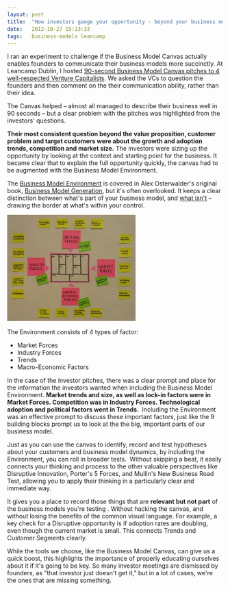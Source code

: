 ```yaml
---
layout: post
title:  "How investors gauge your opportunity - beyond your business model."
date:   2012-10-27 15:13:33
tags:   business-models leancamp
---
```


I ran an experiment to challenge if the Business Model Canvas actually enables founders to communicate their business models more succinctly. At Leancamp Dublin, I hosted <a href="http://leanca.mp/2012/07/90-seconds-vc-pitches-using-the-business-model-canvas/">90-second Business Model Canvas pitches to 4 well-respected Venture Capitalists</a>. We asked the VCs to question the founders and then comment on the their communication ability, rather than their idea.

The Canvas helped – almost all managed to describe their business well in 90 seconds – but a clear problem with the pitches was highlighted from the investors' questions.

<strong>Their most consistent question beyond the value proposition, customer problem and target customers were about the growth and adoption trends, competition and market size.</strong> The investors were sizing up the opportunity by looking at the context and starting point for the business. It became clear that to explain the full opportunity quickly, the canvas had to be augmented with the Business Model Environment.

The <a href="http://www.businessmodelalchemist.com/2009/07/scanning-your-business-models.html">Business Model Environment</a> is covered in Alex Osterwalder's original book, <a href="http://www.businessmodelgeneration.com">Business Model Generation</a>, but it's often overlooked. It keeps a clear distinction between what's part of your business model, and <a href="http://www.businessmodelalchemist.com/2012/05/competition-is-not-part-of-your-business-model.html">what isn't</a> – drawing the border at what's within your control.

<img class="size-medium wp-image-1690" title="Business Model Environment" src="/images/2012/10/Business_Model_Environment1-300x248.jpg" alt="" width="300" height="248" />

The Environment consists of 4 types of factor:
<ul>
	<li>Market Forces</li>
	<li>Industry Forces</li>
	<li>Trends</li>
	<li>Macro-Economic Factors</li>
</ul>
In the case of the investor pitches, there was a clear prompt and place for the information the investors wanted when including the Business Model Environment. <strong>Market trends and size, as well as lock-in factors were in Market Forces. Competition was in Industry Forces. Technological adoption and political factors went in Trends. </strong> Including the Environment was an effective prompt to discuss these important factors, just like the 9 building blocks prompt us to look at the the big, important parts of our business model.

Just as you can use the canvas to identify, record and test hypotheses about your customers and business model dynamics, by including the Environment, you can roll in broader tests.  Without skipping a beat, it easily connects your thinking and process to the other valuable perspectives like Disruptive Innovation, Porter's 5 Forces, and Mullin's New Business Road Test, allowing you to apply their thinking in a particularly clear and immediate way.

It gives you a place to record those things that are <strong>relevant</strong> <strong>but not part</strong> of the business models you're testing . Without hacking the canvas, and without losing the benefits of the common visual language. For example, a key check for a Disruptive opportunity is if adoption rates are doubling, even though the current market is small. This connects Trends and Customer Segments clearly.

While the tools we choose, like the Business Model Canvas, can give us a quick boost, this highlights the importance of properly educating ourselves about it if it's going to be key. So many investor meetings are dismissed by founders, as "that investor just doesn't get it," but in a lot of cases, we're the ones that are missing something.
